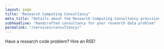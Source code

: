 ```yaml
---
layout: page
title: "Research Computing Consultancy"
meta_title: "Details about the Research Computing Consultancy provision"
subheadline: "Handcrafted consultancy for your research data problem"
permalink: "/services/consultancy/"
---
```


Have a research code problem? Hire an RSE!
